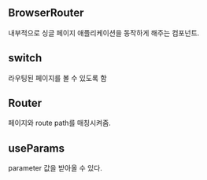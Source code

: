 ## BrowserRouter

내부적으로 싱글 페이지 애플리케이션을 동작하게 해주는 컴포넌트.

## switch

라우팅된 페이지를 볼 수 있도록 함

## Router

페이지와 route path를 매칭시켜줌.

## useParams

parameter 값을 받아올 수 있다.
